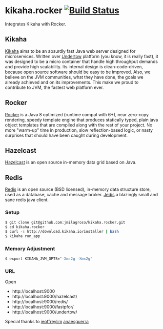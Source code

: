# kikaha.rocker [![Build Status](https://travis-ci.org/jmilagroso/kikaha.rocker.svg?branch=master)](https://travis-ci.org/jmilagroso/kikaha.rocker)
Integrates Kikaha with Rocker. 

## Kikaha
[Kikaha](http://get.kikaha.io/v1.6/docs/what-is-kikaha) aims to be an absurdly fast Java web server designed for microservices. Written over [Undertow](http://undertow.io/) platform (you know, it is really fast), it was designed to be a micro container that handle high throughput demands and provide high scalability. Its internal design is clean-code-driven, because open source software should be easy to be improved. Also, we believe on the JVM communities, what they have done, the goals we already achieved and on its improvements. This make we proud to contribute to JVM, the fastest web platform ever.

## Rocker
[Rocker](https://github.com/fizzed/rocker) is a Java 8 optimized (runtime compat with 6+), near zero-copy rendering, speedy template engine that produces statically typed, plain java object templates that are compiled along with the rest of your project. No more "warm-up" time in production, slow reflection-based logic, or nasty surprises that should have been caught during development.

## Hazelcast
[Hazelcast](https://hazelcast.org/getting-started-with-hazelcast/) is an open source in-memory data grid based on Java.

## Redis
[Redis](https://redis.io/) is an open source (BSD licensed), in-memory data structure store, used as a database, cache and message broker.
[Jedis](https://github.com/xetorthio/jedis) a blazingly small and sane redis java client.


### Setup
```sh
$ git clone git@github.com:jmilagroso/kikaha.rocker.git
$ cd kikaha.rocker
$ curl -s http://download.kikaha.io/installer | bash
$ kikaha run_app
```

### Memory Adjustment
```sh
$ export KIKAHA_JVM_OPTS="-Xms2g -Xmx2g"
```
### URL
Open 
- http://localhost:9000
- http://localhost:9000/hazelcast/
- http://localhost:9000/redis/
- http://localhost:9000/fastpfor/
- http://localhost:9000/undertow/



Special thanks to [jeoffreylim](https://github.com/jeoffreylim) [anaesguerra](https://github.com/anaesguerra)
